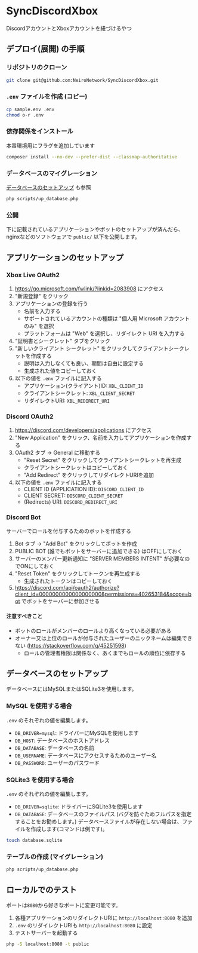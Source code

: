 # SyncDiscordXbox
DiscordアカウントとXboxアカウントを紐づけるやつ

## デプロイ(展開) の手順
### リポジトリのクローン
```bash
git clone git@github.com:NeiroNetwork/SyncDiscordXbox.git
```
### `.env` ファイルを作成 (コピー)
```bash
cp sample.env .env
chmod o-r .env
```
### 依存関係をインストール
本番環境用にフラグを追加しています
```bash
composer install --no-dev --prefer-dist --classmap-authoritative
```
### データベースのマイグレーション
<a href="#データベースのセットアップ">データベースのセットアップ</a> も参照
```bash
php scripts/up_database.php
```
### 公開
下に記載されているアプリケーションやボットのセットアップが済んだら、nginxなどのソフトウェアで `public/` 以下を公開します。

## アプリケーションのセットアップ
### Xbox Live OAuth2
1. https://go.microsoft.com/fwlink/?linkid=2083908 にアクセス
2. "新規登録" をクリック
3. アプリケーションの登録を行う
   - 名前を入力する
   - サポートされているアカウントの種類は "個人用 Microsoft アカウントのみ" を選択
   - プラットフォームは "Web" を選択し、リダイレクト URI を入力する
4. "証明書とシークレット" タブをクリック
5. "新しいクライアント シークレット" をクリックしてクライアントシークレットを作成する
   - 説明は入力しなくても良い、期間は自由に設定する
   - 生成された値をコピーしておく
6. 以下の値を `.env` ファイルに記入する
   - アプリケーション(クライアント)ID: `XBL_CLIENT_ID`
   - クライアントシークレット: `XBL_CLIENT_SECRET`
   - リダイレクトURI: `XBL_REDIRECT_URI`

### Discord OAuth2
1. https://discord.com/developers/applications にアクセス
2. "New Application" をクリック、名前を入力してアプリケーションを作成する
3. OAuth2 タブ → General に移動する
   - "Reset Secret" をクリックしてクライアントシークレットを再生成
   - クライアントシークレットはコピーしておく
   - "Add Redirect" をクリックしてリダイレクトURIを追加
4. 以下の値を `.env` ファイルに記入する
   - CLIENT ID (APPLICATION ID): `DISCORD_CLIENT_ID`
   - CLIENT SECRET: `DISCORD_CLIENT_SECRET`
   - (Redirects) URI: `DISCORD_REDIRECT_URI`

### Discord Bot
サーバーでロールを付与するためのボットを作成する
1. Bot タブ → "Add Bot" をクリックしてボットを作成
2. PUBLIC BOT (誰でもボットをサーバーに追加できる) はOFFにしておく
3. サーバーのメンバー更新通知に "SERVER MEMBERS INTENT" が必要なのでONにしておく
4. "Reset Token" をクリックしてトークンを再生成する
   - 生成されたトークンはコピーしておく
5. https://discord.com/api/oauth2/authorize?client_id=0000000000000000000&permissions=402653184&scope=bot でボットをサーバーに参加させる
#### 注意すべきこと
- ボットのロールがメンバーのロールより高くなっている必要がある
- オーナー又は上位のロールが付与されたユーザーのニックネームは編集できない (https://stackoverflow.com/q/45251598)
  - ロールの管理者権限は関係なく、あくまでもロールの順位に依存する

## データベースのセットアップ
データベースにはMySQLまたはSQLite3を使用します。
### MySQL を使用する場合
`.env` のそれぞれの値を編集します。
- `DB_DRIVER=mysql`: ドライバーにMySQLを使用します
- `DB_HOST`: データベースのホストアドレス
- `DB_DATABASE`: データベースの名前
- `DB_USERNAME`: データベースにアクセスするためのユーザー名
- `DB_PASSWORD`: ユーザーのパスワード
### SQLite3 を使用する場合
`.env` のそれぞれの値を編集します。
- `DB_DRIVER=sqlite`: ドライバーにSQLite3を使用します
- `DB_DATABASE`: データベースのファイルパス (バグを防ぐためフルパスを指定することをお勧めします。)
データベースファイルが存在しない場合は、ファイルを作成します(コマンドは例です)。
```bash
touch database.sqlite
```
### テーブルの作成 (マイグレーション)
```bash
php scripts/up_database.php
```

## ローカルでのテスト
ポートは`8080`から好きなポートに変更可能です。
1. 各種アプリケーションのリダイレクトURIに `http://localhost:8080` を追加
2. `.env` のリダイレクトURIも `http://localhost:8080` に設定
3. テストサーバーを起動する
```bash
php -S localhost:8080 -t public
```